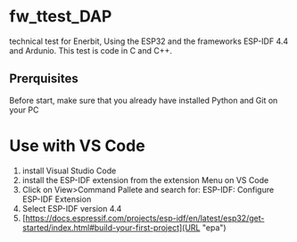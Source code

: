 # fw_ttest_DAP
technical test for Enerbit, Using the ESP32 and the frameworks ESP-IDF 4.4 and Ardunio. This test is code in C and C++.
## Prerquisites
Before start, make sure that you already have installed Python and Git on your PC

# Use with VS Code

1. install Visual Studio Code
2. install the ESP-IDF extension from the extension Menu on VS Code
3. Click on View>Command Pallete and search for: ESP-IDF: Configure ESP-IDF Extension
4. Select ESP-IDF version 4.4
5. [https://docs.espressif.com/projects/esp-idf/en/latest/esp32/get-started/index.html#build-your-first-project](URL "epa")